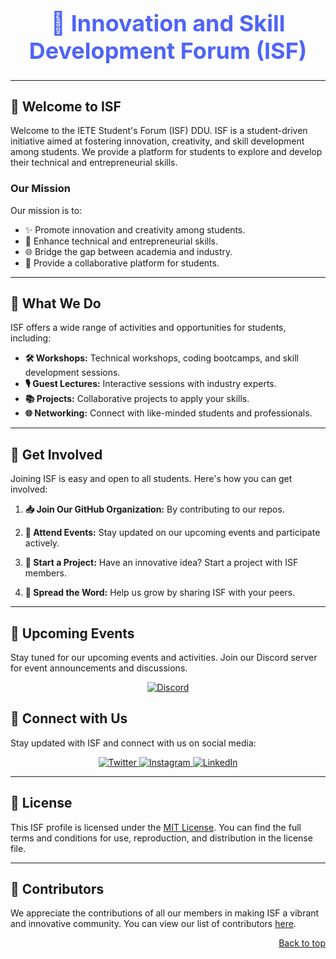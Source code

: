 <div align="center">
  <h1 style="font-weight: bold; font-size: 36px; color: #4e64f8;">🚀 Innovation and Skill Development Forum (ISF)</h1>
</div>

---

## 🌟 Welcome to ISF

Welcome to the IETE Student's Forum (ISF) DDU. ISF is a student-driven initiative aimed at fostering innovation, creativity, and skill development among students. We provide a platform for students to explore and develop their technical and entrepreneurial skills.

### Our Mission

Our mission is to:

- ✨ Promote innovation and creativity among students.
- 🚀 Enhance technical and entrepreneurial skills.
- 🌐 Bridge the gap between academia and industry.
- 🤝 Provide a collaborative platform for students.

---

## 🚀 What We Do

ISF offers a wide range of activities and opportunities for students, including:

- **🛠️ Workshops:** Technical workshops, coding bootcamps, and skill development sessions.
- **🎙️ Guest Lectures:** Interactive sessions with industry experts.
- **📚 Projects:** Collaborative projects to apply your skills.
- **🌐 Networking:** Connect with like-minded students and professionals.

---

## 🤝 Get Involved

Joining ISF is easy and open to all students. Here's how you can get involved:

1. **📥 Join Our GitHub Organization:** By contributing to our repos.

2. **📅 Attend Events:** Stay updated on our upcoming events and participate actively.

3. **🚀 Start a Project:** Have an innovative idea? Start a project with ISF members.

4. **📣 Spread the Word:** Help us grow by sharing ISF with your peers.

---

## 📅 Upcoming Events

Stay tuned for our upcoming events and activities. Join our Discord server for event announcements and discussions.

<p align="center">
  <a href="https://discord.gg/jU89d2Ex" target="_blank">
    <img src="https://img.shields.io/badge/Join%20Us%20on%20Discord-%235865F2.svg?style=for-the-badge&logo=discord&logoColor=white" alt="Discord" />
  </a>
</p>

## 🔗 Connect with Us

Stay updated with ISF and connect with us on social media:

<p align="center">
  <a href="https://twitter.com/your-college-isf" target="_blank">
    <img src="https://img.shields.io/badge/Follow%20Us%20on%20Twitter-%231DA1F2.svg?style=for-the-badge&logo=twitter&logoColor=white" alt="Twitter" />
  </a>
  <a href="https://www.instagram.com/your-college-isf" target="_blank">
    <img src="https://img.shields.io/badge/Follow%20Us%20on%20Instagram-%23E4405F.svg?style=for-the-badge&logo=instagram&logoColor=white" alt="Instagram" />
  </a>
  <a href="https://www.linkedin.com/in/your-college-isf" target="_blank">
    <img src="https://img.shields.io/badge/Connect%20with%20Us%20on%20LinkedIn-%230077B5.svg?style=for-the-badge&logo=linkedin&logoColor=white" alt="LinkedIn" />
  </a>
</p>

---

## 📜 License

This ISF profile is licensed under the [MIT License](https://opensource.org/licenses/MIT). You can find the full terms and conditions for use, reproduction, and distribution in the license file.

---

## 🙏 Contributors

We appreciate the contributions of all our members in making ISF a vibrant and innovative community. You can view our list of contributors [here](https://github.com/your-github-username/isf-profile/graphs/contributors).

<p align="right"><a href="#top">Back to top</a></p>
